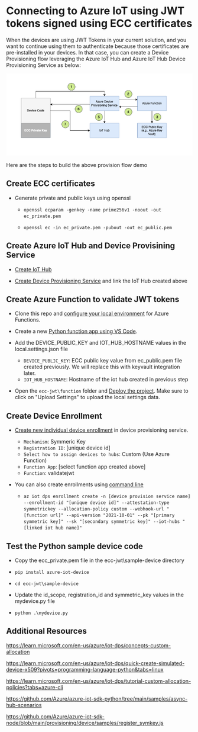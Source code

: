 # Connecting to Azure IoT using JWT tokens signed using ECC certificates

When the devices are using JWT Tokens in your current solution, and you want to continue using them to authenticate because those certificates are pre-installed in your devices. In that case, you can create a Device Provisioning flow leveraging the Azure IoT Hub and Azure IoT Hub Device Provisioning Service as below:

![Provisioning Flow](../images/provisioningflow.png)

Here are the steps to build the above provision flow demo

## Create ECC certificates

- Generate private and public keys using openssl

    - `openssl ecparam -genkey -name prime256v1 -noout -out ec_private.pem`

    - `openssl ec -in ec_private.pem -pubout -out ec_public.pem`


## Create Azure IoT Hub and Device Provisining Service

- [Create IoT Hub](https://learn.microsoft.com/en-us/azure/iot-hub/iot-hub-create-through-portal)

- [Create Device Provisioning Service](https://learn.microsoft.com/en-us/azure/iot-dps/quick-setup-auto-provision) and link the IoT Hub created above

## Create Azure Function to validate JWT tokens

- Clone this repo and [configure your local environment](https://learn.microsoft.com/en-us/azure/azure-functions/create-first-function-vs-code-python#configure-your-environment) for Azure Functions.

- Create a new [Python function app using VS Code](https://learn.microsoft.com/en-us/azure/azure-functions/create-first-function-vs-code-python#publish-the-project-to-azure).

- Add the DEVICE_PUBLIC_KEY and IOT_HUB_HOSTNAME values in the local.settings.json file
    - `DEVICE_PUBLIC_KEY`:  ECC public key value from ec_public.pem file created previously. We will replace this with keyvault integration later.
    - `IOT_HUB_HOSTNAME`:  Hostname of the iot hub created in previous step

- Open the `ecc-jwt\function` folder and [Deploy the project](https://learn.microsoft.com/en-us/azure/azure-functions/create-first-function-vs-code-python#deploy-the-project-to-azure). Make sure to click on "Upload Settings" to upload the local settings data.

## Create Device Enrollment

- [Create new individual device enrollment](https://learn.microsoft.com/en-us/azure/iot-dps/how-to-manage-enrollments#create-an-individual-enrollment) in device provisioning service.

    - `Mechanism`: Symmeric Key
    - `Registration ID`: [unique device id]
    - `Select how to assign devices to hubs`: Custom (Use Azure Function)
    - `Function App`: [select function app created above]
    - `Function`: validatejwt

- You can also create enrollments using [command line](https://shell.azure.com)

    - `az iot dps enrollment create -n [device provision service name] --enrollment-id "[unique device id]" --attestation-type symmetrickey --allocation-policy custom --webhook-url "[function url]" --api-version "2021-10-01" --pk "[primary symmetric key]" --sk "[secondary symmetric key]" --iot-hubs "[linked iot hub name]"`

## Test the Python sample device code 

- Copy the ecc_private.pem file in the ecc-jwt\sample-device directory

- `pip install azure-iot-device`

- `cd ecc-jwt\sample-device`

- Update the id_scope, registration_id and symmetric_key values in the mydevice.py file

- `python .\mydevice.py`


## Additional Resources

https://learn.microsoft.com/en-us/azure/iot-dps/concepts-custom-allocation

https://learn.microsoft.com/en-us/azure/iot-dps/quick-create-simulated-device-x509?pivots=programming-language-python&tabs=linux

https://learn.microsoft.com/en-us/azure/iot-dps/tutorial-custom-allocation-policies?tabs=azure-cli

https://github.com/Azure/azure-iot-sdk-python/tree/main/samples/async-hub-scenarios

https://github.com/Azure/azure-iot-sdk-node/blob/main/provisioning/device/samples/register_symkey.js